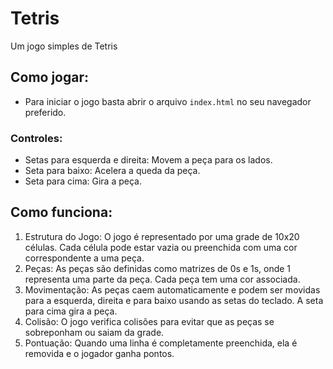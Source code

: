 # Tetris
Um jogo simples de Tetris

## Como jogar:

- Para iniciar o jogo basta abrir o arquivo <code>index.html</code> no seu navegador preferido.

### Controles:
- Setas para esquerda e direita: Movem a peça para os lados.  
- Seta para baixo: Acelera a queda da peça.  
- Seta para cima: Gira a peça.  


## Como funciona:

1. Estrutura do Jogo: O jogo é representado por uma grade de 10x20 células. Cada célula pode estar vazia ou preenchida com uma cor correspondente a uma peça.
2. Peças: As peças são definidas como matrizes de 0s e 1s, onde 1 representa uma parte da peça. Cada peça tem uma cor associada.
3. Movimentação: As peças caem automaticamente e podem ser movidas para a esquerda, direita e para baixo usando as setas do teclado. A seta para cima gira a peça.
4. Colisão: O jogo verifica colisões para evitar que as peças se sobreponham ou saiam da grade.
5. Pontuação: Quando uma linha é completamente preenchida, ela é removida e o jogador ganha pontos.
